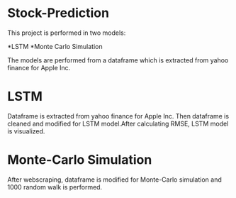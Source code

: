 # Stock-Prediction
This project is performed in two models:

   *LSTM
   *Monte Carlo Simulation

The models are performed from a dataframe which is extracted from yahoo finance for Apple Inc.

# LSTM

Dataframe is extracted from yahoo finance for Apple Inc. Then dataframe is cleaned and modified for LSTM model.After calculating RMSE, LSTM model is visualized.

# Monte-Carlo Simulation

After webscraping, dataframe is modified for Monte-Carlo simulation and 1000 random walk is performed.
